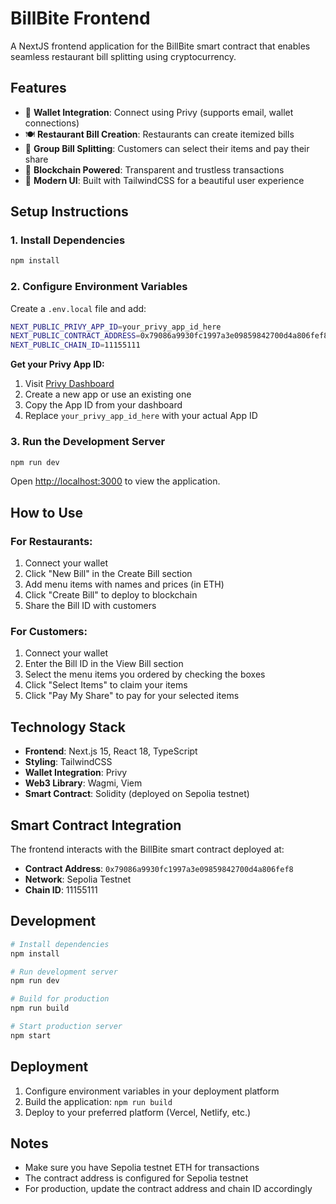 # BillBite Frontend

A NextJS frontend application for the BillBite smart contract that enables seamless restaurant bill splitting using cryptocurrency.

## Features

- 🔐 **Wallet Integration**: Connect using Privy (supports email, wallet connections)
- 🍽️ **Restaurant Bill Creation**: Restaurants can create itemized bills
- 👥 **Group Bill Splitting**: Customers can select their items and pay their share
- 💎 **Blockchain Powered**: Transparent and trustless transactions
- 🎨 **Modern UI**: Built with TailwindCSS for a beautiful user experience

## Setup Instructions

### 1. Install Dependencies

```bash
npm install
```

### 2. Configure Environment Variables

Create a `.env.local` file and add:

```bash
NEXT_PUBLIC_PRIVY_APP_ID=your_privy_app_id_here
NEXT_PUBLIC_CONTRACT_ADDRESS=0x79086a9930fc1997a3e09859842700d4a806fef8
NEXT_PUBLIC_CHAIN_ID=11155111
```

**Get your Privy App ID:**
1. Visit [Privy Dashboard](https://dashboard.privy.io/)
2. Create a new app or use an existing one
3. Copy the App ID from your dashboard
4. Replace `your_privy_app_id_here` with your actual App ID

### 3. Run the Development Server

```bash
npm run dev
```

Open [http://localhost:3000](http://localhost:3000) to view the application.

## How to Use

### For Restaurants:
1. Connect your wallet
2. Click "New Bill" in the Create Bill section
3. Add menu items with names and prices (in ETH)
4. Click "Create Bill" to deploy to blockchain
5. Share the Bill ID with customers

### For Customers:
1. Connect your wallet
2. Enter the Bill ID in the View Bill section
3. Select the menu items you ordered by checking the boxes
4. Click "Select Items" to claim your items
5. Click "Pay My Share" to pay for your selected items

## Technology Stack

- **Frontend**: Next.js 15, React 18, TypeScript
- **Styling**: TailwindCSS
- **Wallet Integration**: Privy
- **Web3 Library**: Wagmi, Viem
- **Smart Contract**: Solidity (deployed on Sepolia testnet)

## Smart Contract Integration

The frontend interacts with the BillBite smart contract deployed at:
- **Contract Address**: `0x79086a9930fc1997a3e09859842700d4a806fef8`
- **Network**: Sepolia Testnet
- **Chain ID**: 11155111

## Development

```bash
# Install dependencies
npm install

# Run development server
npm run dev

# Build for production
npm run build

# Start production server
npm start
```

## Deployment

1. Configure environment variables in your deployment platform
2. Build the application: `npm run build`
3. Deploy to your preferred platform (Vercel, Netlify, etc.)

## Notes

- Make sure you have Sepolia testnet ETH for transactions
- The contract address is configured for Sepolia testnet
- For production, update the contract address and chain ID accordingly
